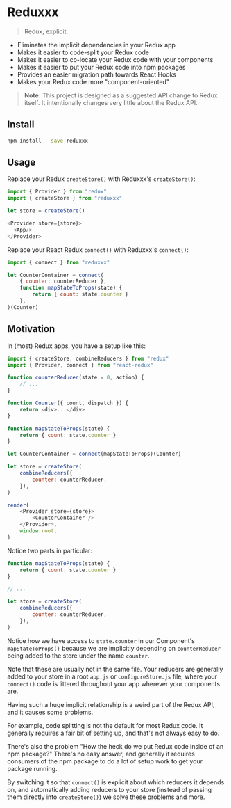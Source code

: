 # Reduxxx

> Redux, explicit.

- Eliminates the implicit dependencies in your Redux app
- Makes it easier to code-split your Redux code
- Makes it easier to co-locate your Redux code with your components
- Makes it easier to put your Redux code into npm packages
- Provides an easier migration path towards React Hooks
- Makes your Redux code more "component-oriented"

> **Note:** This project is designed as a suggested API change to Redux itself.
> It intentionally changes very little about the Redux API.

## Install

```sh
npm install --save reduxxx
```

## Usage

Replace your Redux `createStore()` with Reduxxx's `createStore()`:

```js
import { Provider } from "redux"
import { createStore } from "reduxxx"

let store = createStore()

<Provider store={store}>
  <App/>
</Provider>
```

Replace your React Redux `connect()` with Reduxxx's `connect()`:

```js
import { connect } from "reduxxx"

let CounterContainer = connect(
	{ counter: counterReducer },
	function mapStateToProps(state) {
		return { count: state.counter }
	},
)(Counter)
```

## Motivation

In (most) Redux apps, you have a setup like this:

```js
import { createStore, combineReducers } from "redux"
import { Provider, connect } from "react-redux"

function counterReducer(state = 0, action) {
	// ...
}

function Counter({ count, dispatch }) {
	return <div>...</div>
}

function mapStateToProps(state) {
	return { count: state.counter }
}

let CounterContainer = connect(mapStateToProps)(Counter)

let store = createStore(
	combineReducers({
		counter: counterReducer,
	}),
)

render(
	<Provider store={store}>
		<CounterContainer />
	</Provider>,
	window.root,
)
```

Notice two parts in particular:

```js
function mapStateToProps(state) {
	return { count: state.counter }
}

// ...

let store = createStore(
	combineReducers({
		counter: counterReducer,
	}),
)
```

Notice how we have access to `state.counter` in our Component's
`mapStateToProps()` because we are implicitly depending on `counterReducer`
being added to the store under the name `counter`.

Note that these are usually not in the same file. Your reducers are generally
added to your store in a root `app.js` or `configureStore.js` file, where your
`connect()` code is littered throughout your app wherever your components are.

Having such a huge implicit relationship is a weird part of the Redux API, and
it causes some problems.

For example, code splitting is not the default for most Redux code. It generally
requires a fair bit of setting up, and that's not always easy to do.

There's also the problem "How the heck do we put Redux code inside of an npm
package?" There's no easy answer, and generally it requires consumers of the
npm package to do a lot of setup work to get your package running.

By switching it so that `connect()` is explicit about which reducers it depends
on, and automatically adding reducers to your store (instead of passing them
directly into `createStore()`) we solve these problems and more.
